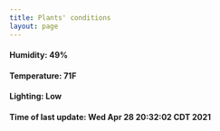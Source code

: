 ```yaml
---
title: Plants' conditions
layout: page
---
```



#### Humidity: 49%
#### Temperature: 71F
#### Lighting: Low
#### Time of last update: Wed Apr 28 20:32:02 CDT 2021
